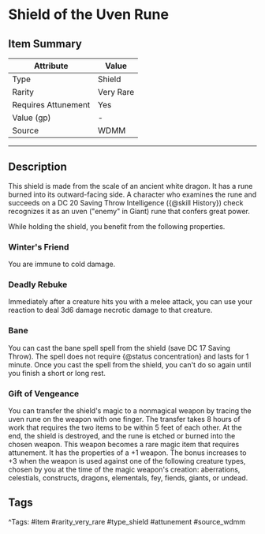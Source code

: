 # Shield of the Uven Rune

## Item Summary

| Attribute            | Value                        |
|----------------------|------------------------------|
| Type                 | Shield |
| Rarity               | Very Rare             |
| Requires Attunement  | Yes                |
| Value (gp)           | -    |
| Source               | WDMM |

---

## Description

This shield is made from the scale of an ancient white dragon. It has a rune burned into its outward-facing side. A character who examines the rune and succeeds on a DC 20 Saving Throw Intelligence ({@skill History}) check recognizes it as an uven ("enemy" in Giant) rune that confers great power.

While holding the shield, you benefit from the following properties.

### Winter's Friend

You are immune to cold damage.

### Deadly Rebuke

Immediately after a creature hits you with a melee attack, you can use your reaction to deal 3d6 damage necrotic damage to that creature.

### Bane

You can cast the bane spell spell from the shield (save DC 17 Saving Throw). The spell does not require {@status concentration} and lasts for 1 minute. Once you cast the spell from the shield, you can't do so again until you finish a short or long rest.

### Gift of Vengeance

You can transfer the shield's magic to a nonmagical weapon by tracing the uven rune on the weapon with one finger. The transfer takes 8 hours of work that requires the two items to be within 5 feet of each other. At the end, the shield is destroyed, and the rune is etched or burned into the chosen weapon. This weapon becomes a rare magic item that requires attunement. It has the properties of a +1 weapon. The bonus increases to +3 when the weapon is used against one of the following creature types, chosen by you at the time of the magic weapon's creation: aberrations, celestials, constructs, dragons, elementals, fey, fiends, giants, or undead.

## Tags

^Tags: #item #rarity_very_rare #type_shield #attunement #source_wdmm